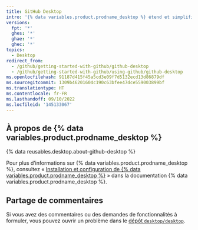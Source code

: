 ```yaml
---
title: GitHub Desktop
intro: '{% data variables.product.prodname_desktop %} étend et simplifie votre workflow Git et {% data variables.product.prodname_dotcom %} à l’aide d’une interface visuelle.'
versions:
  fpt: '*'
  ghes: '*'
  ghae: '*'
  ghec: '*'
topics:
  - Desktop
redirect_from:
  - /github/getting-started-with-github/github-desktop
  - /github/getting-started-with-github/using-github/github-desktop
ms.openlocfilehash: 91187d415f45a5cd3e09f7d5132ecd13d86879df
ms.sourcegitcommit: 1309b46201604c190c63bfee47dce559003899bf
ms.translationtype: HT
ms.contentlocale: fr-FR
ms.lasthandoff: 09/10/2022
ms.locfileid: '145133067'
---
```

## À propos de {% data variables.product.prodname_desktop %}

{% data reusables.desktop.about-github-desktop %}

Pour plus d’informations sur {% data variables.product.prodname_desktop %}, consultez « [Installation et configuration de {% data variables.product.prodname_desktop %}](/desktop/installing-and-configuring-github-desktop) » dans la documentation {% data variables.product.prodname_desktop %}.

## Partage de commentaires

Si vous avez des commentaires ou des demandes de fonctionnalités à formuler, vous pouvez ouvrir un problème dans le [dépôt `desktop/desktop`](https://github.com/desktop/desktop).
